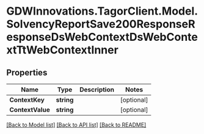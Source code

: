 # GDWInnovations.TagorClient.Model.SolvencyReportSave200ResponseResponseDsWebContextDsWebContextTtWebContextInner

## Properties

Name | Type | Description | Notes
------------ | ------------- | ------------- | -------------
**ContextKey** | **string** |  | [optional] 
**ContextValue** | **string** |  | [optional] 

[[Back to Model list]](../README.md#documentation-for-models) [[Back to API list]](../README.md#documentation-for-api-endpoints) [[Back to README]](../README.md)

